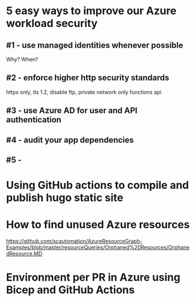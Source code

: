 # 5 easy ways to improve our Azure workload security

## #1 - use managed identities whenever possible
Why?
When?

## #2 - enforce higher http security standards
https only, tls 1.2, disable ftp, private network only
functions
api

## #3 - use Azure AD for user and API authentication

## #4 - audit your app dependencies

## #5 - 

# Using GitHub actions to compile and publish hugo static site

# How to find unused Azure resources
https://github.com/scautomation/AzureResourceGraph-Examples/blob/master/resourceQueries/Orphaned%20Resources/OrphanedResource.MD

# Environment per PR in Azure using Bicep and GitHub Actions
